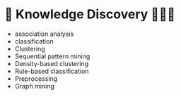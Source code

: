 # 📖 Knowledge Discovery 👩🏽‍💻
- association analysis
- classification
- Clustering
- Sequential pattern mining
- Density-based clustering
- Rule-based classification
- Preprocessing
- Graph mining
